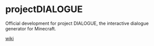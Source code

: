 # projectDIALOGUE
Official development for project DIALOGUE, the interactive dialogue generator for Minecraft.

[wiki](https://github.com/Superkebabbie/projectDIALOGUE/wiki)
